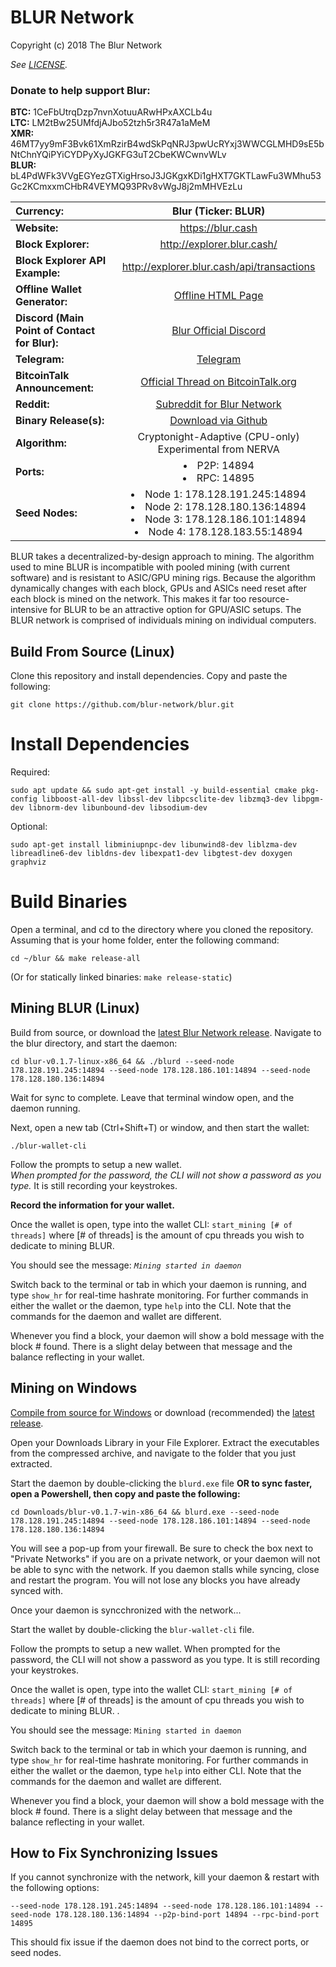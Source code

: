 # BLUR Network 

Copyright (c) 2018 The Blur Network</br>

*See [LICENSE](LICENSE).*<br>

### Donate to help support Blur:
**BTC:** 1CeFbUtrqDzp7nvnXotuuARwHPxAXCLb4u <br>
**LTC:** LM2tBw25UMfdjAJbo52tzh5r3R47a1aMeM <br>
**XMR:** 46MT7yy9mF3Bvk61XmRzirB4wdSkPqNRJ3pwUcRYxj3WWCGLMHD9sE5bNtChnYQiPYiCYDPyXyJGKFG3uT2CbeKWCwnvWLv <br>
**BLUR:** bL4PdWFk3VVgEGYezGTXigHrsoJ3JGKgxKDi1gHXT7GKTLawFu3WMhu53Gc2KCmxxmCHbR4VEYMQ93PRv8vWgJ8j2mMHVEzLu <br>

Currency:   | <center> Blur (Ticker: BLUR) </center>
|:-------|:---------:|
**Website:** | <center> https://blur.cash </center>
**Block Explorer:** | <center>http://explorer.blur.cash/</center>
**Block Explorer API Example:** | <center>http://explorer.blur.cash/api/transactions</center>
**Offline Wallet Generator:** | <center> <a href="https://blur.cash/wp-content/uploads/2018/06/offline-wallet.html"> Offline HTML Page </a> <center>
**Discord (Main Point of Contact for Blur):** | <center><a href="https://discord.gg/VFP2VES"> Blur Official Discord </a> </center>
**Telegram:** | <center> <a href="https://t.me/theblurnetwork"> Telegram </a> </center>
**BitcoinTalk Announcement:** | <center><a href="https://bitcointalk.org/index.php?topic=4577361"> Official Thread on BitcoinTalk.org </center>
**Reddit:** | <center><a href="https://reddit.com/r/blur_network">Subreddit for Blur Network</a></center>
**Binary Release(s):** |<center> <a href="https://github.com/blur-network/blur/releases"> Download via Github </a> </center>
**Algorithm:** | <center> Cryptonight-Adaptive (CPU-only) Experimental from NERVA </center>
**Ports:** | <li>P2P: 14894</li> <li>RPC: 14895</li>
**Seed Nodes:** | <li>Node 1: 178.128.191.245:14894</li> <li> Node 2: 178.128.180.136:14894 </li> <li> Node 3: 178.128.186.101:14894 </li> <li>Node 4: 178.128.183.55:14894 </li>



BLUR takes a decentralized-by-design approach to mining.  The algorithm used to mine BLUR is incompatible with pooled mining (with current software) and is resistant to ASIC/GPU mining rigs.  Because the algorithm dynamically changes with each block, GPUs and ASICs need reset after each block is mined on the network.  This makes it far too resource-intensive for BLUR to be an attractive option for GPU/ASIC setups.  The BLUR network is comprised of individuals mining on individual computers.

## Build From Source (Linux)

Clone this repository and install dependencies.  Copy and paste the following: 

`git clone https://github.com/blur-network/blur.git`

# Install Dependencies

Required:

`sudo apt update && sudo apt-get install -y build-essential cmake pkg-config libboost-all-dev libssl-dev libpcsclite-dev libzmq3-dev libpgm-dev libnorm-dev libunbound-dev libsodium-dev`

Optional: 

`sudo apt-get install libminiupnpc-dev libunwind8-dev liblzma-dev libreadline6-dev libldns-dev libexpat1-dev libgtest-dev doxygen graphviz`

# Build Binaries

Open a terminal, and cd to the directory where you cloned the repository.  Assuming that is your home folder, enter the following command:

`cd ~/blur && make release-all` 

(Or for statically linked binaries: `make release-static`)


## Mining BLUR (Linux)

Build from source, or download the <a href="https://github.com/blur-network/blur/releases">latest Blur Network release</a>.  Navigate to the blur directory, and start the daemon:

`cd blur-v0.1.7-linux-x86_64 && ./blurd --seed-node 178.128.191.245:14894 --seed-node 178.128.186.101:14894 --seed-node 178.128.180.136:14894`

Wait for sync to complete.  Leave that terminal window open, and the daemon running.

Next, open a new tab (Ctrl+Shift+T) or window, and then start the wallet:

`./blur-wallet-cli`

Follow the prompts to setup a new wallet.  
*When prompted for the password, the CLI will not show a password as you type.*  It is still recording your keystrokes. 

**Record the information for your wallet.**

Once the wallet is open, type into the wallet CLI: `start_mining [# of threads]` where [# of threads] is the amount of cpu threads you wish to dedicate to mining BLUR. 

You should see the message: *`Mining started in daemon`*

Switch back to the terminal or tab in which your daemon is running, and type `show_hr` for real-time  hashrate monitoring. 
For further commands in either the wallet or the daemon, type `help` into the CLI.  Note that the commands for the daemon and wallet are different. 

Whenever you find a block, your daemon will show a bold message with the block # found.  There is a slight delay between that message and the balance reflecting in your wallet. 


## Mining on Windows

<a href="https://gist.github.com/blur-network/ead3189d181a5f85b9688fcd569195a6"> Compile from source for Windows</a> or download (recommended) the <a href="https://github.com/blur-network/blur/releases">latest release</a>.

Open your Downloads Library in your File Explorer.  Extract the executables from the compressed archive, and navigate to the folder that you just extracted. 

Start the daemon by double-clicking the `blurd.exe` file  **OR to sync faster, open a Powershell, then copy and paste the following:**

`cd Downloads/blur-v0.1.7-win-x86_64 && blurd.exe --seed-node 178.128.191.245:14894 --seed-node 178.128.186.101:14894 --seed-node 178.128.180.136:14894`

You will see a pop-up from your firewall.  Be sure to check the box next to "Private Networks" if you are on a private network, or your daemon will not be able to sync with the network. 
If you daemon stalls while syncing, close and restart the program.  You will not lose any blocks you have already synced with. 

Once your daemon is syncchronized with the network...

Start the wallet by double-clicking the `blur-wallet-cli` file.

Follow the prompts to setup a new wallet.  When prompted for the password, the CLI will not show a password as you type.  It is still recording your keystrokes. 

Once the wallet is open, type into the wallet CLI: `start_mining [# of threads]` where [# of threads] is the amount of cpu threads you wish to dedicate to mining BLUR. . 

You should see the message: `Mining started in daemon`

Switch back to the terminal or tab in which your daemon is running, and type `show_hr` for real-time  hashrate monitoring.  For further commands in either the wallet or the daemon, type `help` into either CLI.  Note that the commands for the daemon and wallet are different.

Whenever you find a block, your daemon will show a bold message with the block # found.  There is a slight delay between that message and the balance reflecting in your wallet. 



## How to Fix Synchronizing Issues

If you cannot synchronize with the network, kill your daemon & restart with the following options:

`--seed-node 178.128.191.245:14894 --seed-node 178.128.186.101:14894 --seed-node 178.128.180.136:14894 --p2p-bind-port 14894 --rpc-bind-port 14895`

This should fix issue if the daemon does not bind to the correct ports, or seed nodes. 


